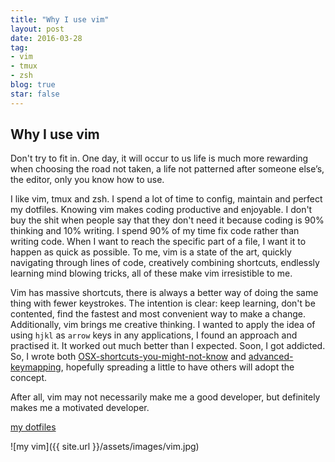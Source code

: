 ```yaml
---
title: "Why I use vim"
layout: post
date: 2016-03-28 
tag:
- vim 
- tmux
- zsh
blog: true
star: false
---
```


## Why I use vim

Don't try to fit in. One day, it will occur to us life is much more rewarding when choosing the road not taken, a life not patterned after someone else’s, the editor, only you know how to use.

I like vim, tmux and zsh. I spend a lot of time to config, maintain and perfect my dotfiles. Knowing vim makes coding productive and enjoyable. I don't buy the shit when people say that they don't need it because coding is 90% thinking and 10% writing. I spend 90% of my time fix code rather than writing code. When I want to reach the specific part of a file, I want it to happen as quick as possible. To me, vim is a state of the art, quickly navigating through lines of code, creatively combining shortcuts, endlessly learning mind blowing tricks, all of these make vim irresistible to me.

Vim has massive shortcuts, there is always a better way of doing the same thing with fewer keystrokes. The intention is clear: keep learning, don't be contented, find the fastest and most convenient way to make a change. Additionally, vim brings me creative thinking. I wanted to apply the idea of using `hjkl` as `arrow` keys in any applications, I found an approach and practised it. It worked out much better than I expected. Soon, I got addicted. So, I wrote both [OSX-shortcuts-you-might-not-know](http://www.cyfyifanchen.com/osx-shortcuts/) and [advanced-keymapping](http://www.cyfyifanchen.com/advanced-keymapping/), hopefully spreading a little to have others will adopt the concept.

After all, vim may not necessarily make me a good developer, but definitely makes me a motivated developer.

[my dotfiles](https://github.com/yifanchen/dotfiles)

![my vim]({{ site.url }}/assets/images/vim.jpg)




